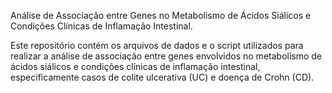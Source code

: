 Análise de Associação entre Genes no Metabolismo de Ácidos Siálicos e Condições Clínicas de Inflamação Intestinal.

Este repositório contém os arquivos de dados e o script utilizados para realizar a análise de associação entre genes envolvidos no metabolismo de ácidos siálicos e condições clínicas de inflamação intestinal, especificamente casos de colite ulcerativa (UC) e doença de Crohn (CD).
